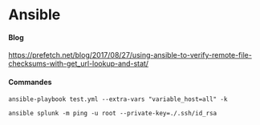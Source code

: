 # Ansible

#### Blog
https://prefetch.net/blog/2017/08/27/using-ansible-to-verify-remote-file-checksums-with-get_url-lookup-and-stat/

#### Commandes
```
ansible-playbook test.yml --extra-vars "variable_host=all" -k

ansible splunk -m ping -u root --private-key=./.ssh/id_rsa
```
